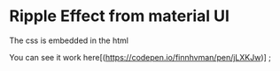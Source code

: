 # Ripple Effect from material UI

The css is embedded in the html

You can see it work here[(https://codepen.io/finnhvman/pen/jLXKJw)] ;

